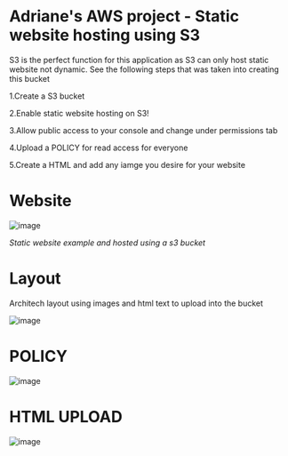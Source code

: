 <h1> Adriane's AWS project - Static website hosting using S3 </h1>

<p> S3 is the perfect function for this application as S3 can only host static website not dynamic. 
See the following steps that was taken into creating this bucket
</p>

<p> 
  1.Create a S3 bucket</p>
 <p> 2.Enable static website hosting on S3! </p>
<p>3.Allow public access to your console and change under permissions tab </p>
<p>4.Upload a POLICY for read access for everyone</p>
<p>5.Create a HTML and add any iamge you desire for your website</p>


<h1> Website </h1>



![image](https://github.com/user-attachments/assets/8e1c74cb-a3dd-45c7-a932-389dfd6a2537)


*Static website example and hosted using a s3 bucket*

<h1> Layout</h1>

<p> Architech layout using images and html text to upload into the bucket </p>

![image](https://github.com/user-attachments/assets/408c96fb-1c59-4bd3-8032-b3ed055622b1)


<h1> POLICY</h1>

![image](https://github.com/user-attachments/assets/0a02fb3f-6db7-4498-bd34-f9246236d4ce)


<h1> HTML UPLOAD</h1>

![image](https://github.com/user-attachments/assets/92821f01-8c7c-44a2-a2ec-e2cd16fc989c)
